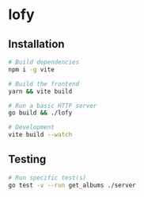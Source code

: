 # lofy

## Installation
```bash
# Build dependencies
npm i -g vite

# Build the frontend
yarn && vite build

# Run a basic HTTP server
go build && ./lofy

# Development
vite build --watch
```

## Testing
```bash
# Run specific test(s)
go test -v --run get_albums ./server
```
